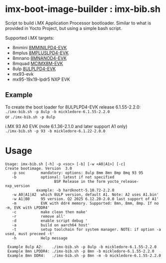 # imx-boot-image-builder : imx-bib.sh
Script to build i.MX Application Processor bootloader.  Similar to what is provided in Yocto Project, but using a simple bash script.

Supported i.MX targets:  
- 8mmini [8MMINILPD4-EVK](https://www.nxp.com/design/development-boards/i-mx-evaluation-and-development-boards/evaluation-kit-for-the-i-mx-8m-mini-applications-processor:8MMINILPD4-EVK)  
- 8mplus [8MPLUSLPD4-EVK](https://www.nxp.com/design/development-boards/i-mx-evaluation-and-development-boards/evaluation-kit-for-the-i-mx-8m-plus-applications-processor:8MPLUSLPD4-EVK)   
- 8mnano [8MNANOD4-EVK](https://www.nxp.com/design/development-boards/i-mx-evaluation-and-development-boards/evaluation-kit-for-the-i-mx-8m-nano-applications-processor:8MNANOD4-EVK)  
- 8mquad [MCIMX8M-EVK](https://www.nxp.com/design/development-boards/i-mx-evaluation-and-development-boards/evaluation-kit-for-the-i-mx-8m-applications-processor:MCIMX8M-EVK)  
- 8ulp [8ULPLPD4-EVK](https://www.nxp.com/design/design-center/development-boards/i-mx-evaluation-and-development-boards/i-mx-8ulp-evaluation-kit:MCIMX8ULP-EVK)  
- mx93-evk
- mx95-19x19-lpdr5 NXP EVK

## Example
To create the boot loader for 8ULPLPD4-EVK release 6.1.55-2.2.0:  
  `./imx-bib.sh -p 8ulp -b mickledore-6.1.55-2.2.0`  
   or `./imx-bib.sh -p 8ulp`
  
i.MX 93 A0 EVK (note 6.1.36-2.1.0 and later support A1 only)  
  `./imx-bib.sh -p 93 -b mickledore-6.1.22-2.0.0`

  

# Usage
```
Usage: imx-bib.sh [-h] -p <soc> [-b] [-w <A0|A1>] [-c] 
Create bootimage. Version  3.0 
   -p soc       mandatory: options: 8ulp 8mm 8mn 8mp 8mq 93 95
   -b           optional: latest if not specified  
                      BSP Release in the form yocto_release-nxp_version  
		      example: -b hardknott-5.10.72-2.2.0  
   -w A0|A1|A2  which 8ULP version, default A1. Note: A2 uses A1.bin'
   -w A1|B0     95 version. Q2 2025 6.12.20-2.0.0 last support of A1'
   -m           EVK with ddr4 memory. Supported: 8mn, 8mm, 8mp. If no -m, EVK with LPDDR4'
   -c           make clean then make'
   -r           remove all'
   -d           enable script debug '
   -a           build on aarch64 host'
   -t           setup toolchain for system manager. NOTE: if option -a used, must preceed -t'
   -h           Help message 

 Example 8ulp A2:    ./imx-bib.sh -p 8ulp -b mickledore-6.1.55-2.2.0   
 Example 8mn LPDDR4: ./imx-bib.sh -p 8mn -b mickledore-6.1.55-2.2.0   
 Example 8mn DDR4:   ./imx-bib.sh -p 8mn -m -b mickledore-6.1.55-2.2.0   

 ```

